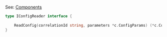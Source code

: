
See: [Components](../../../toolkit_api/golang/components)

```go
type IConfigReader interface {
	
	ReadConfig(correlationId string, parameters *c.ConfigParams) (*c.ConfigParams, error)
}

```
